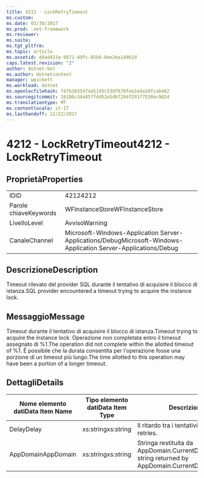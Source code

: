```yaml
---
title: 4212 - LockRetryTimeout
ms.custom: 
ms.date: 03/30/2017
ms.prod: .net-framework
ms.reviewer: 
ms.suite: 
ms.tgt_pltfrm: 
ms.topic: article
ms.assetid: d4ad415a-9871-49fc-85b8-8ee2ea149b1d
caps.latest.revision: "2"
author: dotnet-bot
ms.author: dotnetcontent
manager: wpickett
ms.workload: dotnet
ms.openlocfilehash: f47b383547da5145c5307670fee2eda10fcab402
ms.sourcegitcommit: 16186c34a957fdd52e5db7294f291f7530ac9d24
ms.translationtype: MT
ms.contentlocale: it-IT
ms.lasthandoff: 12/22/2017
---
```

# <a name="4212---lockretrytimeout"></a><span data-ttu-id="c1ff1-102">4212 - LockRetryTimeout</span><span class="sxs-lookup"><span data-stu-id="c1ff1-102">4212 - LockRetryTimeout</span></span>
## <a name="properties"></a><span data-ttu-id="c1ff1-103">Proprietà</span><span class="sxs-lookup"><span data-stu-id="c1ff1-103">Properties</span></span>  
  
|||  
|-|-|  
|<span data-ttu-id="c1ff1-104">ID</span><span class="sxs-lookup"><span data-stu-id="c1ff1-104">ID</span></span>|<span data-ttu-id="c1ff1-105">4212</span><span class="sxs-lookup"><span data-stu-id="c1ff1-105">4212</span></span>|  
|<span data-ttu-id="c1ff1-106">Parole chiave</span><span class="sxs-lookup"><span data-stu-id="c1ff1-106">Keywords</span></span>|<span data-ttu-id="c1ff1-107">WFInstanceStore</span><span class="sxs-lookup"><span data-stu-id="c1ff1-107">WFInstanceStore</span></span>|  
|<span data-ttu-id="c1ff1-108">Livello</span><span class="sxs-lookup"><span data-stu-id="c1ff1-108">Level</span></span>|<span data-ttu-id="c1ff1-109">Avviso</span><span class="sxs-lookup"><span data-stu-id="c1ff1-109">Warning</span></span>|  
|<span data-ttu-id="c1ff1-110">Canale</span><span class="sxs-lookup"><span data-stu-id="c1ff1-110">Channel</span></span>|<span data-ttu-id="c1ff1-111">Microsoft-Windows-Application Server-Applications/Debug</span><span class="sxs-lookup"><span data-stu-id="c1ff1-111">Microsoft-Windows-Application Server-Applications/Debug</span></span>|  
  
## <a name="description"></a><span data-ttu-id="c1ff1-112">Descrizione</span><span class="sxs-lookup"><span data-stu-id="c1ff1-112">Description</span></span>  
 <span data-ttu-id="c1ff1-113">Timeout rilevato del provider SQL durante il tentativo di acquisire il blocco di istanza.</span><span class="sxs-lookup"><span data-stu-id="c1ff1-113">SQL provider encountered a timeout trying to acquire the instance lock.</span></span>  
  
## <a name="message"></a><span data-ttu-id="c1ff1-114">Messaggio</span><span class="sxs-lookup"><span data-stu-id="c1ff1-114">Message</span></span>  
 <span data-ttu-id="c1ff1-115">Timeout durante il tentativo di acquisire il blocco di istanza.</span><span class="sxs-lookup"><span data-stu-id="c1ff1-115">Timeout trying to acquire the instance lock.</span></span>  <span data-ttu-id="c1ff1-116">Operazione non completata entro il timeout assegnato di %1.</span><span class="sxs-lookup"><span data-stu-id="c1ff1-116">The operation did not complete within the allotted timeout of %1.</span></span> <span data-ttu-id="c1ff1-117">È possibile che la durata consentita per l'operazione fosse una porzione di un timeout più lungo.</span><span class="sxs-lookup"><span data-stu-id="c1ff1-117">The time allotted to this operation may have been a portion of a longer timeout.</span></span>  
  
## <a name="details"></a><span data-ttu-id="c1ff1-118">Dettagli</span><span class="sxs-lookup"><span data-stu-id="c1ff1-118">Details</span></span>  
  
|<span data-ttu-id="c1ff1-119">Nome elemento dati</span><span class="sxs-lookup"><span data-stu-id="c1ff1-119">Data Item Name</span></span>|<span data-ttu-id="c1ff1-120">Tipo elemento dati</span><span class="sxs-lookup"><span data-stu-id="c1ff1-120">Data Item Type</span></span>|<span data-ttu-id="c1ff1-121">Descrizione</span><span class="sxs-lookup"><span data-stu-id="c1ff1-121">Description</span></span>|  
|--------------------|--------------------|-----------------|  
|<span data-ttu-id="c1ff1-122">Delay</span><span class="sxs-lookup"><span data-stu-id="c1ff1-122">Delay</span></span>|<span data-ttu-id="c1ff1-123">xs:string</span><span class="sxs-lookup"><span data-stu-id="c1ff1-123">xs:string</span></span>|<span data-ttu-id="c1ff1-124">Il ritardo tra i tentativi.</span><span class="sxs-lookup"><span data-stu-id="c1ff1-124">The delay between retries.</span></span>|  
|<span data-ttu-id="c1ff1-125">AppDomain</span><span class="sxs-lookup"><span data-stu-id="c1ff1-125">AppDomain</span></span>|<span data-ttu-id="c1ff1-126">xs:string</span><span class="sxs-lookup"><span data-stu-id="c1ff1-126">xs:string</span></span>|<span data-ttu-id="c1ff1-127">Stringa restituita da AppDomain.CurrentDomain.FriendlyName.</span><span class="sxs-lookup"><span data-stu-id="c1ff1-127">The string returned by AppDomain.CurrentDomain.FriendlyName.</span></span>|
